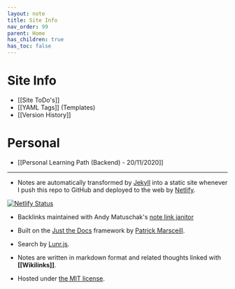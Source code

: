 ```yaml
---
layout: note
title: Site Info
nav_order: 99
parent: Home
has_children: true
has_toc: false
---
```


# Site Info

- [[Site ToDo's]]
- [[YAML Tags]] (Templates)
- [[Version History]]

# Personal

- [[Personal Learning Path (Backend) - 20/11/2020]]

---

- Notes are automatically transformed by [Jekyll](https://jekyllrb.com/) into a static site whenever I push this repo to GitHub and deployed to the web by [Netlify](https://app.netlify.com/).

[![Netlify Status](https://api.netlify.com/api/v1/badges/43f05955-0f84-4186-bbd5-14175f0919fa/deploy-status)](https://app.netlify.com/sites/affectionate-goldstine-d6699d/deploys)

- Backlinks maintained with Andy Matuschak's [note link janitor](https://github.com/andymatuschak/note-link-janitor)

- Built on the [Just the Docs](https://pmarsceill.github.io/just-the-docs/) framework by [
  Patrick Marsceill](https://github.com/pmarsceill).

- Search by [Lunr.js](https://lunrjs.com/).

- Notes are written in markdown format and related thoughts linked with **[[Wikilinks]]**.

- Hosted under [the MIT license](https://opensource.org/licenses/MIT).
